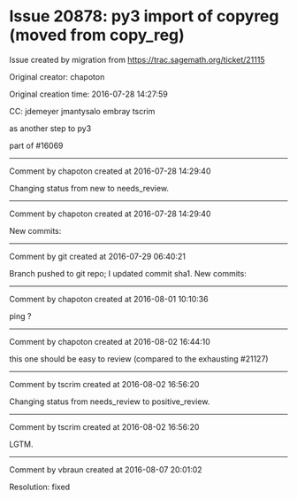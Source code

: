 # Issue 20878: py3 import of copyreg (moved from copy_reg)

Issue created by migration from https://trac.sagemath.org/ticket/21115

Original creator: chapoton

Original creation time: 2016-07-28 14:27:59

CC:  jdemeyer jmantysalo embray tscrim

as another step to py3

part of #16069


---

Comment by chapoton created at 2016-07-28 14:29:40

Changing status from new to needs_review.


---

Comment by chapoton created at 2016-07-28 14:29:40

New commits:


---

Comment by git created at 2016-07-29 06:40:21

Branch pushed to git repo; I updated commit sha1. New commits:


---

Comment by chapoton created at 2016-08-01 10:10:36

ping ?


---

Comment by chapoton created at 2016-08-02 16:44:10

this one should be easy to review (compared to the exhausting #21127)


---

Comment by tscrim created at 2016-08-02 16:56:20

Changing status from needs_review to positive_review.


---

Comment by tscrim created at 2016-08-02 16:56:20

LGTM.


---

Comment by vbraun created at 2016-08-07 20:01:02

Resolution: fixed
